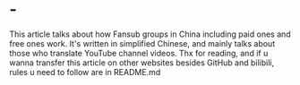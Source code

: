 # -
This article talks about how Fansub groups in China including paid ones and free ones work. It's written in simplified Chinese, and mainly talks about those who translate YouTube channel videos. Thx for reading, and if u wanna transfer this article on other websites besides GitHub and bilibili, rules u need to follow are in README.md
